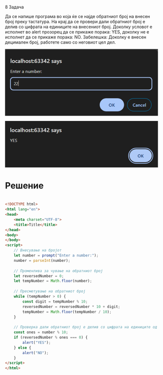 8 Задача

Да се напише програма во која ќе се најде обратниот број на внесен број преку тастатура. На крај да се провери дали обратниот број е делив со цифрата на единиците на внесениот број. Доколку условот е исполнет во alert прозорец да се прикаже порака: YES, доколку не е исполнет да се прикаже порака: NO.
Забелешка: Доколку е внесен децимален број, работете само со неговиот цел дел.

![image](img/8.1.png)

![image](img/8.2.png)





# Решение
```html

<!DOCTYPE html>
<html lang="en">
<head>
    <meta charset="UTF-8">
    <title>Title</title>
</head>
<body>
</body>
<script>
    // Внесување на бројот
    let number = prompt("Enter a number:");
    number = parseInt(number);

    // Променлива за чување на обратниот број
    let reversedNumber = 0;
    let tempNumber = Math.floor(number);

    // Пресметување на обратниот број
    while (tempNumber > 0) {
        const digit = tempNumber % 10;
        reversedNumber = reversedNumber * 10 + digit;
        tempNumber = Math.floor(tempNumber / 10);
    }

    // Проверка дали обратниот број е делив со цифрата на единиците од внесениот број
    const ones = number % 10;
    if (reversedNumber % ones === 0) {
        alert("YES");
    } else {
        alert("NO");
    }
</script>
</html>

```
